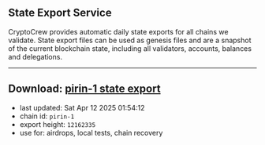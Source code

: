 ## State Export Service
CryptoCrew provides automatic daily state exports for all chains we validate. State export files can be used as genesis files and are a snapshot of the current blockchain state, including all validators, accounts, balances and delegations.

---
**Download: [pirin-1 state export](https://dl-eu2.ccvalidators.com/SERVICE/nolus/pirin-1_export_12162335.json)**
---

- last updated: Sat Apr 12 2025 01:54:12
- chain id: `pirin-1`
- export height: `12162335`
- use for: airdrops, local tests, chain recovery
